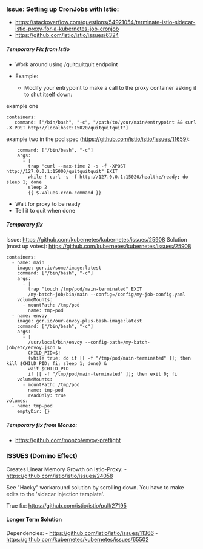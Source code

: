 ### Issue: Setting up CronJobs with Istio:
- https://stackoverflow.com/questions/54921054/terminate-istio-sidecar-istio-proxy-for-a-kubernetes-job-cronjob
- https://github.com/istio/istio/issues/6324

##### Temporary Fix from Istio
- Work around using /quitquitquit endpoint

- Example: 
    - Modify your entrypoint to make a call to the proxy container asking it to shut itself down:

example one
```
containers:
   command: ["/bin/bash", "-c", "/path/to/your/main/entrypoint && curl -X POST http://localhost:15020/quitquitquit"]
```
example two in the pod spec (https://github.com/istio/istio/issues/11659): 
```
    command: ["/bin/bash", "-c"]
    args:
      - |
        trap "curl --max-time 2 -s -f -XPOST http://127.0.0.1:15000/quitquitquit" EXIT
        while ! curl -s -f http://127.0.0.1:15020/healthz/ready; do sleep 1; done
        sleep 2
        {{ $.Values.cron.command }}
```
- Wait for proxy to be ready
- Tell it to quit when done

##### Temporary fix 
Issue: https://github.com/kubernetes/kubernetes/issues/25908
Solution (most up votes): https://github.com/kubernetes/kubernetes/issues/25908
```
containers:
  - name: main
    image: gcr.io/some/image:latest
    command: ["/bin/bash", "-c"]
    args:
      - |
        trap "touch /tmp/pod/main-terminated" EXIT
        /my-batch-job/bin/main --config=/config/my-job-config.yaml
    volumeMounts:
      - mountPath: /tmp/pod
        name: tmp-pod
  - name: envoy
    image: gcr.io/our-envoy-plus-bash-image:latest
    command: ["/bin/bash", "-c"]
    args:
      - |
        /usr/local/bin/envoy --config-path=/my-batch-job/etc/envoy.json &
        CHILD_PID=$!
        (while true; do if [[ -f "/tmp/pod/main-terminated" ]]; then kill $CHILD_PID; fi; sleep 1; done) &
        wait $CHILD_PID
        if [[ -f "/tmp/pod/main-terminated" ]]; then exit 0; fi
    volumeMounts:
      - mountPath: /tmp/pod
        name: tmp-pod
        readOnly: true
volumes:
  - name: tmp-pod
    emptyDir: {}
```

##### Temporary fix from Monzo:
 
- https://github.com/monzo/envoy-preflight

### ISSUES (Domino Effect)
Creates Linear Memory Growth on Istio-Proxy:
    - https://github.com/istio/istio/issues/24058
      
See "Hacky" workaround solution by scrolling down.
You have to make edits to the 'sidecar injection template'.

True fix: https://github.com/istio/istio/pull/27195

#### Longer Term Solution 
Dependencies:
    - https://github.com/istio/istio/issues/11366
    - https://github.com/kubernetes/kubernetes/issues/65502
